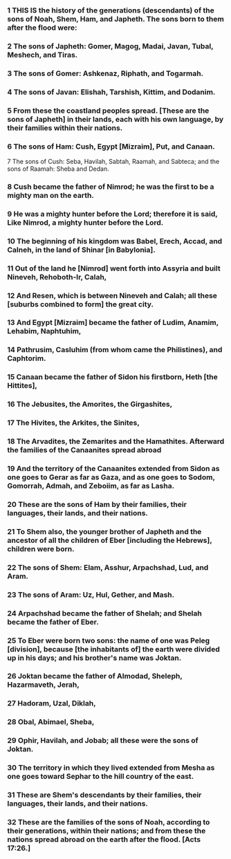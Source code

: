 ### 1 THIS IS the history of the generations (descendants) of the sons of Noah, Shem, Ham, and Japheth. The sons born to them after the flood were:

### 2 The sons of Japheth: Gomer, Magog, Madai, Javan, Tubal, Meshech, and Tiras.

### 3 The sons of Gomer: Ashkenaz, Riphath, and Togarmah.

### 4 The sons of Javan: Elishah, Tarshish, Kittim, and Dodanim.

### 5 From these the coastland peoples spread. [These are the sons of Japheth] in their lands, each with his own language, by their families within their nations.

### 6 The sons of Ham: Cush, Egypt [Mizraim], Put, and Canaan.

7 The sons of Cush: Seba, Havilah, Sabtah, Raamah, and Sabteca; and the sons of Raamah: Sheba and Dedan.

### 8 Cush became the father of Nimrod; he was the first to be a mighty man on the earth.

### 9 He was a mighty hunter before the Lord; therefore it is said, Like Nimrod, a mighty hunter before the Lord.

### 10 The beginning of his kingdom was Babel, Erech, Accad, and Calneh, in the land of Shinar [in Babylonia].

### 11 Out of the land he [Nimrod] went forth into Assyria and built Nineveh, Rehoboth-Ir, Calah,

### 12 And Resen, which is between Nineveh and Calah; all these [suburbs combined to form] the great city.

### 13 And Egypt [Mizraim] became the father of Ludim, Anamim, Lehabim, Naphtuhim,

### 14 Pathrusim, Casluhim (from whom came the Philistines), and Caphtorim.

### 15 Canaan became the father of Sidon his firstborn, Heth [the Hittites],

### 16 The Jebusites, the Amorites, the Girgashites,

### 17 The Hivites, the Arkites, the Sinites,

### 18 The Arvadites, the Zemarites and the Hamathites. Afterward the families of the Canaanites spread abroad

### 19 And the territory of the Canaanites extended from Sidon as one goes to Gerar as far as Gaza, and as one goes to Sodom, Gomorrah, Admah, and Zeboiim, as far as Lasha.

### 20 These are the sons of Ham by their families, their languages, their lands, and their nations.

### 21 To Shem also, the younger brother of Japheth and the ancestor of all the children of Eber [including the Hebrews], children were born.

### 22 The sons of Shem: Elam, Asshur, Arpachshad, Lud, and Aram.

### 23 The sons of Aram: Uz, Hul, Gether, and Mash.

### 24 Arpachshad became the father of Shelah; and Shelah became the father of Eber.

### 25 To Eber were born two sons: the name of one was Peleg [division], because [the inhabitants of] the earth were divided up in his days; and his brother's name was Joktan.

### 26 Joktan became the father of Almodad, Sheleph, Hazarmaveth, Jerah,

### 27 Hadoram, Uzal, Diklah,

### 28 Obal, Abimael, Sheba,

### 29 Ophir, Havilah, and Jobab; all these were the sons of Joktan.

### 30 The territory in which they lived extended from Mesha as one goes toward Sephar to the hill country of the east.

### 31 These are Shem's descendants by their families, their languages, their lands, and their nations.

### 32 These are the families of the sons of Noah, according to their generations, within their nations; and from these the nations spread abroad on the earth after the flood. [Acts 17:26.]